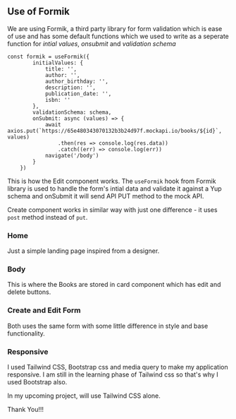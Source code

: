 ## Use of Formik

We are using Formik, a third party library for form validation which is ease of use and has some default functions which we used to write as a seperate function for *intial values*, *onsubmit* and *validation schema*

```
const formik = useFormik({
        initialValues: {
            title: '',
            author: '',
            author_birthday: '',
            description: '',
            publication_date: '',
            isbn: ''
        },
        validationSchema: schema,
        onSubmit: async (values) => {
            await axios.put(`https://65e480343070132b3b24d97f.mockapi.io/books/${id}`, values)
                .then(res => console.log(res.data))
                .catch((err) => console.log(err))
            navigate('/body')
        }
    })

```

This is how the Edit component works. The `useFormik` hook from Formik
library is used to handle the form's intial data and validate it against a Yup schema and onSubmit it will send API PUT method to the mock API.

Create component works in  similar way with  just one difference - it uses `post` method instead of `put`.

### Home

Just a simple landing page inspired from a designer.

### Body

This is where the Books are stored in card component which has edit and delete  buttons.

### Create and Edit Form


Both uses the same form with some little difference in style and base functionality. 

### Responsive

I used Tailwind CSS, Bootstrap css and media query  to make my application responsive. I am still in the learning phase of Tailwind css so that's why I used Bootstrap also.

In my upcoming project, will use Tailwind CSS alone.


Thank You!!!